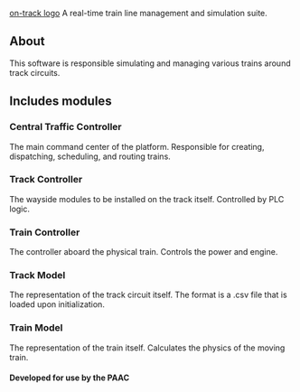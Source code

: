 [on-track logo](https://i.imgur.com/yW6pl11.png)
A real-time train line management and simulation suite.

## About
This software is responsible simulating and managing various trains around track circuits.

## Includes modules
### Central Traffic Controller
The main command center of the platform. Responsible for creating, dispatching, scheduling, and routing trains.
### Track Controller
The wayside modules to be installed on the track itself. Controlled by PLC logic.
### Train Controller
The controller aboard the physical train. Controls the power and engine.
### Track Model
The representation of the track circuit itself. The format is a .csv file that is loaded upon initialization.
### Train Model
The representation of the train itself. Calculates the physics of the moving train.

#### Developed for use by the PAAC
